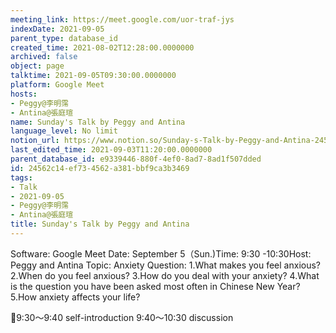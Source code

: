 ```yaml
---
meeting_link: https://meet.google.com/uor-traf-jys
indexDate: 2021-09-05
parent_type: database_id
created_time: 2021-08-02T12:28:00.0000000
archived: false
object: page
talktime: 2021-09-05T09:30:00.0000000
platform: Google Meet
hosts:
- Peggy@李明霈
- Antina@張庭瑄
name: Sunday's Talk by Peggy and Antina
language_level: No limit
notion_url: https://www.notion.so/Sunday-s-Talk-by-Peggy-and-Antina-24562c14ef734562a381bbf9ca3b3469
last_edited_time: 2021-09-03T11:20:00.0000000
parent_database_id: e9339446-880f-4ef0-8ad7-8ad1f507dded
id: 24562c14-ef73-4562-a381-bbf9ca3b3469
tags:
- Talk
- 2021-09-05
- Peggy@李明霈
- Antina@張庭瑄
title: Sunday's Talk by Peggy and Antina
---
```


Software: Google Meet
Date: September 5（Sun.)Time: 9:30 -10:30Host: Peggy and Antina Topic: Anxiety
Question:
 1.What makes you feel anxious?2.When do you feel anxious?
3.How do you deal with your anxiety?
4.What is the question you have been asked most often in Chinese New Year?
5.How anxiety affects your life?

📅9:30～9:40 self-introduction 9:40～10:30 discussion





